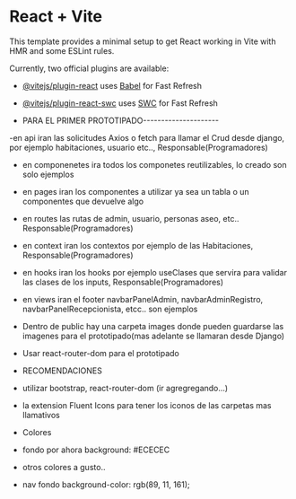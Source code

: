 # React + Vite

This template provides a minimal setup to get React working in Vite with HMR and some ESLint rules.

Currently, two official plugins are available:

- [@vitejs/plugin-react](https://github.com/vitejs/vite-plugin-react/blob/main/packages/plugin-react/README.md) uses [Babel](https://babeljs.io/) for Fast Refresh
- [@vitejs/plugin-react-swc](https://github.com/vitejs/vite-plugin-react-swc) uses [SWC](https://swc.rs/) for Fast Refresh

- PARA EL PRIMER PROTOTIPADO---------------------

-en api iran las solicitudes Axios o fetch para llamar el Crud desde django, por ejemplo habitaciones, usuario etc.., Responsable(Programadores)

- en componenetes ira todos los componetes reutilizables, lo creado son solo ejemplos 
- en pages iran los componentes a utilizar ya sea un tabla o un componentes que devuelve algo
- en routes las rutas de admin, usuario, personas aseo, etc.. Responsable(Programadores)
- en context iran los contextos por ejemplo de las Habitaciones, Responsable(Programadores)

- en hooks iran los hooks por ejemplo useClases que servira para validar las clases de los inputs, Responsable(Programadores)
- en views iran el footer navbarPanelAdmin, navbarAdminRegistro, navbarPanelRecepcionista, etcc.. son ejemplos
- Dentro de public hay una carpeta images donde pueden guardarse las imagenes para el prototipado(mas adelante se llamaran desde Django)

- Usar react-router-dom para el prototipado

- RECOMENDACIONES
- utilizar bootstrap, react-router-dom (ir agregregando...)
- la extension Fluent Icons para tener los iconos de las carpetas mas llamativos

- Colores
- fondo por ahora background: #ECECEC
- otros colores a gusto..
- nav fondo  background-color: rgb(89, 11, 161);